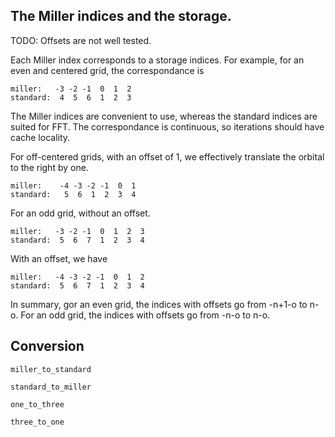## The Miller indices and the storage.

TODO: Offsets are not well tested. 

Each Miller index corresponds to a storage indices.  For example, for an
even and centered grid, the correspondance is

```
miller:   -3 -2 -1  0  1  2  
standard:  4  5  6  1  2  3  
```

The Miller indices are convenient to use, whereas the standard indices are
suited for FFT. The correspondance is continuous, so iterations should have cache
locality.

For off-centered grids, with an offset of 1, we effectively translate the
orbital to the right by one.

```
miller:    -4 -3 -2 -1  0  1 
standard:   5  6  1  2  3  4
```

For an odd grid, without an offset.

```
miller:   -3 -2 -1  0  1  2  3
standard:  5  6  7  1  2  3  4
```

With an offset, we have

```
miller:   -4 -3 -2 -1  0  1  2
standard:  5  6  7  1  2  3  4
```

In summary,  gor an even grid, the indices with offsets go from -n+1-o to n-o.
For an odd grid, the indices with offsets go from -n-o to n-o.

## Conversion

```@docs
miller_to_standard
```

```@docs
standard_to_miller
```

```@docs
one_to_three
```

```@docs
three_to_one
```